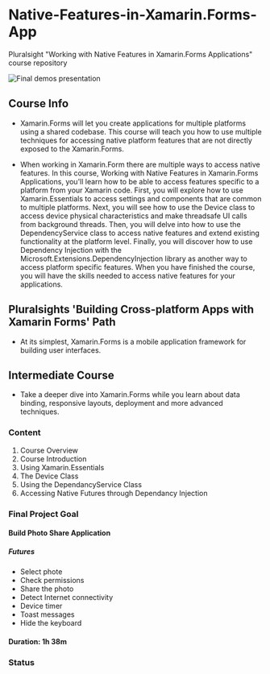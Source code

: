 # Native-Features-in-Xamarin.Forms-App
Pluralsight "Working with Native Features in Xamarin.Forms Applications" course repository

![Final demos presentation]()

## Course Info

- Xamarin.Forms will let you create applications for multiple platforms using a shared codebase. This course will teach you how to use multiple techniques for accessing native platform features that are not directly exposed to the Xamarin.Forms.

- When working in Xamarin.Form there are multiple ways to access native features. In this course, Working with Native Features in Xamarin.Forms Applications, you'll learn how to be able to access features specific to a platform from your Xamarin code. First, you will explore how to use Xamarin.Essentials to access settings and components that are common to multiple platforms. Next, you will see how to use the Device class to access device physical characteristics and make threadsafe UI calls from background threads. Then, you will delve into how to use the DependencyService class to access native features and extend existing functionality at the platform level. Finally, you will discover how to use Dependency Injection with the Microsoft.Extensions.DependencyInjection library as another way to access platform specific features. When you have finished the course, you will have the skills needed to access native features for your applications.

## Pluralsights 'Building Cross-platform Apps with Xamarin Forms' Path
- At its simplest, Xamarin.Forms is a mobile application framework for building user interfaces.

## Intermediate Course
- Take a deeper dive into Xamarin.Forms while you learn about data binding, responsive layouts, deployment and more advanced techniques.

### Content

1. Course Overview
2. Course Introduction
3. Using Xamarin.Essentials
4. The Device Class
5. Using the DependancyService Class
6. Accessing Native Futures through Dependancy Injection

### Final Project Goal

#### Build Photo Share Application

##### Futures

- Select phote
- Check permissions
- Share the photo
- Detect Internet connectivity
- Device timer
- Toast messages
- Hide the keyboard

#### Duration: 1h 38m

### Status




